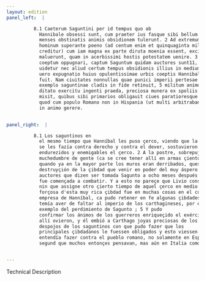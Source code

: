 ```yaml
---
layout: edition
panel_left:  |

          8.1 Caeterum Saguntini per id tempus quo ab
            Hannibale obsessi sunt, cum praeter ius fasque sibi bellum inferri uiderent, plures
            menses obstinatis animis obsidionem tulerunt. 2 Ad extremum multitudine
            hominum superante poeno (ad centum enim et quinquaginta milia habuisse in armis
            creditur) cum iam magna ex parte diruta moenia essent, excidium urbis expectare
            maluerunt, quam in acerbissimi hostis potestatem uenire. 3 Octauo mense quam
            coeptum oppugnari, captum Saguntum quidam auctores sunt11, quibus nec Liuius assentiri
            uidetur nec aliud certum tempus obsidionis illius in medium afferre12. 4 At
            uero expugnatio huius opulentissimae urbis coeptis Hannibalis multis in rebus adiumento
            fuit. Nam ciuitates nonnullas quae punici imperii pertesae metum defectionis praebebant,
            exemplo saguntinae cladis in fide retinuit, 5 militum animos confirmauit
            ditato exercitu ingenti praeda, preciosa munera ex spoliis Saguntinorum Carthaginem
            misit, quibus sibi primarios obligauit ciues paratioresque reddidit ad futurum bellum,
            quod cum populo Romano non in Hispania (ut multi arbitrabantur) sed in Italia sibi erat
            in animo gerere.
        

panel_right:  |

          8.1 Los saguntinos en
            el mesmo tiempo que Hanníbal les puso çerco, viendo que la guerra
            se les fazía contra derecho y contra el dever, sostuvieron muchos meses con ánimos
            endurezidos y enemigables el çerco. 2 A la postre, sobrepujando el enemigo en
            muchedumbre de gente (ca se cree tener allí en armas çiento y çinquenta mill ombres),
            quando ya en la mayor parte los muros eran derribados, quesieron más atender la
            destruyçión de la çibdad que venir en poder del muy áspero enemigo. 3 Hay
            auctores que dizen ser tomada Sagunto a ocho meses después que
            fue començada a combatir. Y a esto no pareçe que Livio consienta,
            nin que assigne otro çierto tiempo de aquel çerco en medio. 4 Pero la toma
            forçosa d'esta muy rica çibdad fue en muchas cosas en el comienço grande ayuda a la
            empresa de Hanníbal, ca pudo retener en fe algunas çibdades que él
            temía aver de faltar al imperio de los carthagineses, por el
            exemplo del perdimiento de Sagunto ; 5 Y pudo
            confirmar los ánimos de los guerreros enriqueçido el exército con muy grande robo que
            allí ovieron, y él embió a Carthago joyas preciosas de los
            despojos de los saguntinos con que pudo fazer que los
            principales çibdadanos le fuessen obligados y esto viessen prestos para la guerra que
            entendía fazer contra el pueblo romano, no solamente en España,
            segund que muchos entonçes pensavan, mas aún en Italia como él lo tenía en voluntad.
        

---
```


 Technical Description 

        